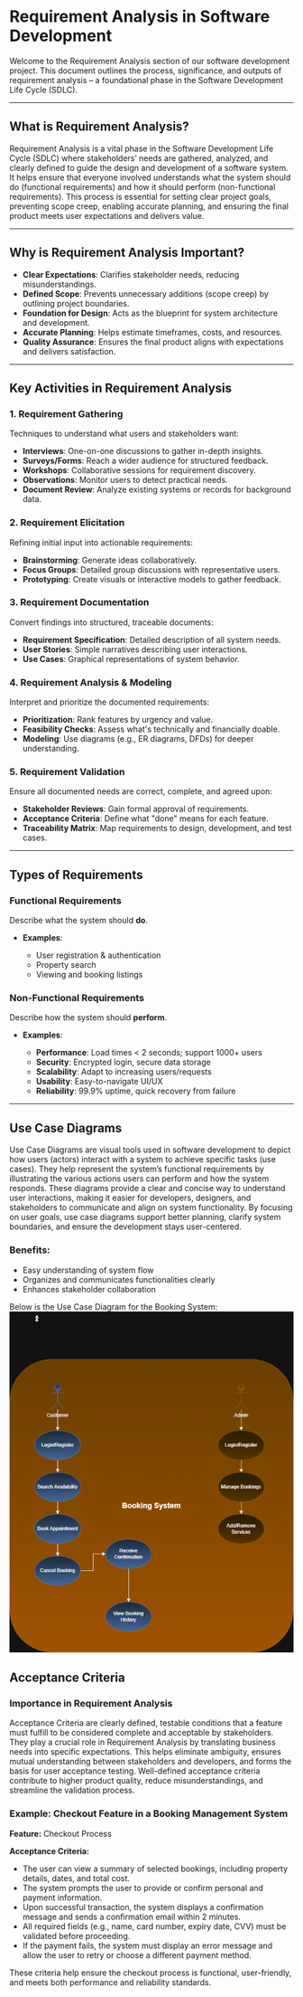 # Requirement Analysis in Software Development

Welcome to the Requirement Analysis section of our software development project. This document outlines the process, significance, and outputs of requirement analysis – a foundational phase in the Software Development Life Cycle (SDLC).

---

## What is Requirement Analysis?

Requirement Analysis is a vital phase in the Software Development Life Cycle (SDLC) where stakeholders’ needs are gathered, analyzed, and clearly defined to guide the design and development of a software system. It helps ensure that everyone involved understands what the system should do (functional requirements) and how it should perform (non-functional requirements). This process is essential for setting clear project goals, preventing scope creep, enabling accurate planning, and ensuring the final product meets user expectations and delivers value.


---

## Why is Requirement Analysis Important?

* **Clear Expectations**: Clarifies stakeholder needs, reducing misunderstandings.
* **Defined Scope**: Prevents unnecessary additions (scope creep) by outlining project boundaries.
* **Foundation for Design**: Acts as the blueprint for system architecture and development.
* **Accurate Planning**: Helps estimate timeframes, costs, and resources.
* **Quality Assurance**: Ensures the final product aligns with expectations and delivers satisfaction.

---

## Key Activities in Requirement Analysis

### 1. Requirement Gathering

Techniques to understand what users and stakeholders want:

* **Interviews**: One-on-one discussions to gather in-depth insights.
* **Surveys/Forms**: Reach a wider audience for structured feedback.
* **Workshops**: Collaborative sessions for requirement discovery.
* **Observations**: Monitor users to detect practical needs.
* **Document Review**: Analyze existing systems or records for background data.

### 2. Requirement Elicitation 

Refining initial input into actionable requirements:

* **Brainstorming**: Generate ideas collaboratively.
* **Focus Groups**: Detailed group discussions with representative users.
* **Prototyping**: Create visuals or interactive models to gather feedback.

### 3. Requirement Documentation 

Convert findings into structured, traceable documents:

* **Requirement Specification**: Detailed description of all system needs.
* **User Stories**: Simple narratives describing user interactions.
* **Use Cases**: Graphical representations of system behavior.

### 4. Requirement Analysis & Modeling 

Interpret and prioritize the documented requirements:

* **Prioritization**: Rank features by urgency and value.
* **Feasibility Checks**: Assess what's technically and financially doable.
* **Modeling**: Use diagrams (e.g., ER diagrams, DFDs) for deeper understanding.

### 5. Requirement Validation 

Ensure all documented needs are correct, complete, and agreed upon:

* **Stakeholder Reviews**: Gain formal approval of requirements.
* **Acceptance Criteria**: Define what "done" means for each feature.
* **Traceability Matrix**: Map requirements to design, development, and test cases.

---

## Types of Requirements

### Functional Requirements

Describe what the system should **do**.

* **Examples**:

  * User registration & authentication
  * Property search
  * Viewing and booking listings

### Non-Functional Requirements 

Describe how the system should **perform**.

* **Examples**:

  * **Performance**: Load times < 2 seconds; support 1000+ users
  * **Security**: Encrypted login, secure data storage
  * **Scalability**: Adapt to increasing users/requests
  * **Usability**: Easy-to-navigate UI/UX
  * **Reliability**: 99.9% uptime, quick recovery from failure

---

## Use Case Diagrams

Use Case Diagrams are visual tools used in software development to depict how users (actors) interact with a system to achieve specific tasks (use cases). They help represent the system’s functional requirements by illustrating the various actions users can perform and how the system responds. These diagrams provide a clear and concise way to understand user interactions, making it easier for developers, designers, and stakeholders to communicate and align on system functionality. By focusing on user goals, use case diagrams support better planning, clarify system boundaries, and ensure the development stays user-centered.

### Benefits:

* Easy understanding of system flow
* Organizes and communicates functionalities clearly
* Enhances stakeholder collaboration

Below is the Use Case Diagram for the Booking System: ![Use case diagram](./alx-booking-uc.png)

## Acceptance Criteria

### Importance in Requirement Analysis

Acceptance Criteria are clearly defined, testable conditions that a feature must fulfill to be considered complete and acceptable by stakeholders. They play a crucial role in Requirement Analysis by translating business needs into specific expectations. This helps eliminate ambiguity, ensures mutual understanding between stakeholders and developers, and forms the basis for user acceptance testing. Well-defined acceptance criteria contribute to higher product quality, reduce misunderstandings, and streamline the validation process.

### Example: Checkout Feature in a Booking Management System

**Feature:** Checkout Process

**Acceptance Criteria:**
- The user can view a summary of selected bookings, including property details, dates, and total cost.
- The system prompts the user to provide or confirm personal and payment information.
- Upon successful transaction, the system displays a confirmation message and sends a confirmation email within 2 minutes.
- All required fields (e.g., name, card number, expiry date, CVV) must be validated before proceeding.
- If the payment fails, the system must display an error message and allow the user to retry or choose a different payment method.

These criteria help ensure the checkout process is functional, user-friendly, and meets both performance and reliability standards.
